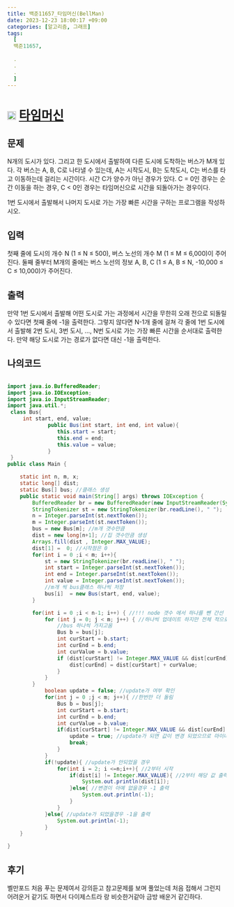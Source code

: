 ```yaml
---
title: 백준11657_타임머신(BellMan)
date: 2023-12-23 18:00:17 +09:00
categories: [알고리즘, 그래프]
tags:
  [
  백준11657,
  
  .
  .
  .
  ]
---
```


# <img width="20px"  src="https://d2gd6pc034wcta.cloudfront.net/tier/12.svg" class="solvedac-tier"> [타임머신](https://www.acmicpc.net/problem/11657) 



## 문제
<p>N개의 도시가 있다. 그리고 한 도시에서 출발하여 다른 도시에 도착하는 버스가 M개 있다. 각 버스는 A, B, C로 나타낼 수 있는데, A는 시작도시, B는 도착도시, C는 버스를 타고 이동하는데 걸리는 시간이다. 시간 C가 양수가 아닌 경우가 있다. C = 0인 경우는 순간 이동을 하는 경우, C < 0인 경우는 타임머신으로 시간을 되돌아가는 경우이다.</p>

<p>1번 도시에서 출발해서 나머지 도시로 가는 가장 빠른 시간을 구하는 프로그램을 작성하시오.</p>

## 입력
<p>첫째 줄에 도시의 개수 N (1 ≤ N ≤ 500), 버스 노선의 개수 M (1 ≤ M ≤ 6,000)이 주어진다. 둘째 줄부터 M개의 줄에는 버스 노선의 정보 A, B, C (1 ≤ A, B ≤ N, -10,000 ≤ C ≤ 10,000)가 주어진다. </p>

## 출력
<p>만약 1번 도시에서 출발해 어떤 도시로 가는 과정에서 시간을 무한히 오래 전으로 되돌릴 수 있다면 첫째 줄에 -1을 출력한다. 그렇지 않다면 N-1개 줄에 걸쳐 각 줄에 1번 도시에서 출발해 2번 도시, 3번 도시, ..., N번 도시로 가는 가장 빠른 시간을 순서대로 출력한다. 만약 해당 도시로 가는 경로가 없다면 대신 -1을 출력한다.</p>

## 나의코드
```java

import java.io.BufferedReader;
import java.io.IOException;
import java.io.InputStreamReader;
import java.util.*;
 class Bus{
     int start, end, value;
             public Bus(int start, int end, int value){
                this.start = start;
                this.end = end;
                this.value = value;
             }
 }
public class Main {

    static int n, m, x;
    static long[] dist;
    static Bus[] bus; //클래스 생성
    public static void main(String[] args) throws IOException {
        BufferedReader br = new BufferedReader(new InputStreamReader(System.in));
        StringTokenizer st = new StringTokenizer(br.readLine(), " ");
        n = Integer.parseInt(st.nextToken());
        m = Integer.parseInt(st.nextToken());
        bus = new Bus[m]; //m개 갯수만큼 
        dist = new long[n+1]; //집 갯수만큼 생성
        Arrays.fill(dist , Integer.MAX_VALUE);
        dist[1] =  0; //시작점은 0 
        for(int i = 0 ;i < m; i++){
            st = new StringTokenizer(br.readLine(), " ");
            int start = Integer.parseInt(st.nextToken());
            int end = Integer.parseInt(st.nextToken());
            int value = Integer.parseInt(st.nextToken());
            //m개 씩 bus클래스 하나씩 저장
            bus[i]  = new Bus(start, end, value);
        }

        for(int i = 0 ;i < n-1; i++) { //!!! node 갯수 에서 하나를 뺀 간선 만큼 for문 돌리기 !!!
            for (int j = 0; j < m; j++) { //하나씩 업데이트 하지만 전체 적으로 돌려도 상관은 없음
                //bus 하나씩 가지고옴
                Bus b = bus[j];
                int curStart = b.start;
                int curEnd = b.end;
                int curValue = b.value;
                if (dist[curStart] != Integer.MAX_VALUE && dist[curEnd] > dist[curStart] + curValue) {
                    dist[curEnd] = dist[curStart] + curValue;
                }
            }
        }
            boolean update = false; //update가 여부 확인
            for(int j = 0 ;j < m; j++){ //한번만 더 돌림
                Bus b = bus[j];
                int curStart = b.start;
                int curEnd = b.end;
                int curValue = b.value;
                if(dist[curStart] != Integer.MAX_VALUE && dist[curEnd] > dist[curStart] +  curValue){
                    update = true; //update가 되면 값이 변경 되었으므로 마이너가 되었다는것
                    break;
                }
            }
            if(!update){ //update가 안되었을 경우
                for(int i = 2; i <=n;i++){ //2부터 시작 
                    if(dist[i] != Integer.MAX_VALUE){ //2부터 해당 값 출력 
                        System.out.println(dist[i]);
                    }else{ //변경이 아예 없을경우 -1 출력
                        System.out.println(-1);
                    }
                }
            }else{ //update가 되었을경우 -1을 출력
                System.out.println(-1);
            }
    }

}

```

## 후기
<p>벨만포드 처음 푸는 문제여서 강의듣고 참고문제를 보며 풀었는데 처음 접해서 그런지 어려운거 같기도 하면서 다이제스트라 랑 비슷한거같아 금방
배운거 같긴하다.</p>
